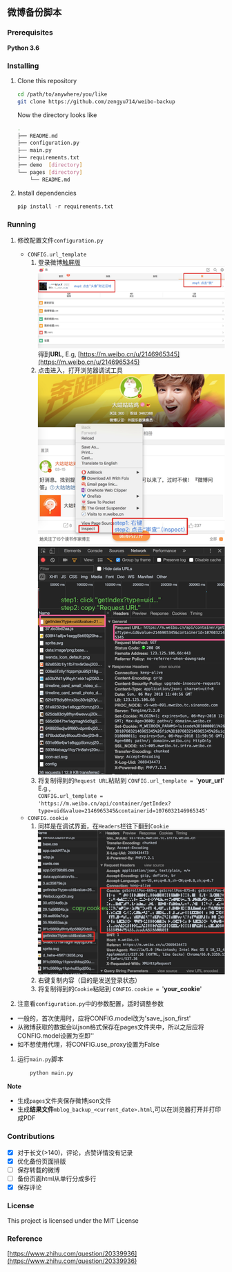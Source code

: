 ## 微博备份脚本


### Prerequisites

**Python 3.6**

### Installing

1. Clone this repository

    ```bash
    cd /path/to/anywhere/you/like
    git clone https://github.com/zengyu714/weibo-backup
    ```
    Now the directory looks like
    
    ```bash
    .
    ├── README.md
    ├── configuration.py
    ├── main.py
    ├── requirements.txt
    ├── demo  [directory]
    └── pages [directory]
        └── README.md
 
    ```
    
2. Install dependencies

    ```python
    pip install -r requirements.txt
    ```

### Running
1. 修改配置文件`configuration.py`
    + `CONFIG.url_template`
        1. 登录微博[触屏版](https://m.weibo.cn/)
            ![image](demo/get_url.jpg)
            得到**URL**, E.g, [https://m.weibo.cn/u/2146965345](https://m.weibo.cn/u/2146965345)
        2. 点击进入，打开浏览器调试工具
        ![image](demo/inspect_1.jpg)
        ![image](demo/inspect_2.jpg)
        3. 将复制得到的`Request URL`粘贴到
        `CONFIG.url_template = `'**your_url**'
        E.g.,  
        `CONFIG.url_template = 'https://m.weibo.cn/api/container/getIndex?type=uid&value=2146965345&containerid=1076032146965345'`
    + `CONFIG.cookie` 
        1. 同样是在调试界面，在`Headers`栏往下翻到`Cookie` 
        ![image](demo/cookie.jpg)
        2. 右键复制内容（目的是发送登录状态）
        3. 将复制得到的`Cookie`粘贴到
        `CONFIG.cookie = `'**your_cookie**'
        
1. 注意看`configuration.py`中的参数配置，适时调整参数
+ 一般的，首次使用时，应将CONFIG.model改为'save_json_first'
+ 从微博获取的数据会以json格式保存在pages文件夹中，所以之后应将CONFIG.model设置为空即''
+ 如不想使用代理，将CONFIG.use_proxy设置为False
1. 运行`main.py`脚本
    ```python
        python main.py
    ```

**Note**
+ 生成`pages`文件夹保存微博json文件
+ 生成**结果文件**`mblog_backup_<current_date>.html`,可以在浏览器打开并打印成PDF

### Contributions
- [x] 对于长文(>140)，评论，点赞详情没有记录
- [x] 优化备份页面排版
- [ ] 保存转载的微博
- [ ] 备份页面html从单行分成多行
- [x] 保存评论

### License
This project is licensed under the MIT License

### Reference
[https://www.zhihu.com/question/20339936](https://www.zhihu.com/question/20339936)
